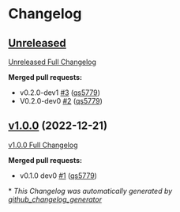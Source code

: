 # Changelog

## [Unreleased](https://github.com/wtfo-guru/kinds/tree/HEAD)

[Unreleased Full Changelog](https://github.com/wtfo-guru/kinds/compare/v1.0.0...HEAD)

**Merged pull requests:**

- v0.2.0-dev1 [\#3](https://github.com/wtfo-guru/kinds/pull/3) ([qs5779](https://github.com/qs5779))
- V0.2.0-dev0 [\#2](https://github.com/wtfo-guru/kinds/pull/2) ([qs5779](https://github.com/qs5779))

## [v1.0.0](https://github.com/wtfo-guru/kinds/tree/v1.0.0) (2022-12-21)

[v1.0.0 Full Changelog](https://github.com/wtfo-guru/kinds/compare/03855920deed4ce74a896419d48a80604a08a4f2...v1.0.0)

**Merged pull requests:**

- v0.1.0 dev0 [\#1](https://github.com/wtfo-guru/kinds/pull/1) ([qs5779](https://github.com/qs5779))

\* *This Changelog was automatically generated by [github_changelog_generator](https://github.com/github-changelog-generator/github-changelog-generator)*

